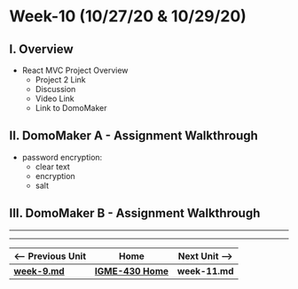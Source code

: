 # Week-10 (10/27/20 & 10/29/20)

## I. Overview 

- React MVC Project Overview
  - Project 2 Link
  - Discussion
  - Video Link
  - Link to DomoMaker

## II. DomoMaker A - Assignment Walkthrough

- password encryption:
  - clear text
  - encryption
  - salt


## III. DomoMaker B - Assignment Walkthrough







<hr><hr>  

| <-- Previous Unit | Home | Next Unit -->
| --- | --- | --- 
| [**week-9.md**](week-9.md)  |  [**IGME-430 Home**](../README.md) | **week-11.md**
